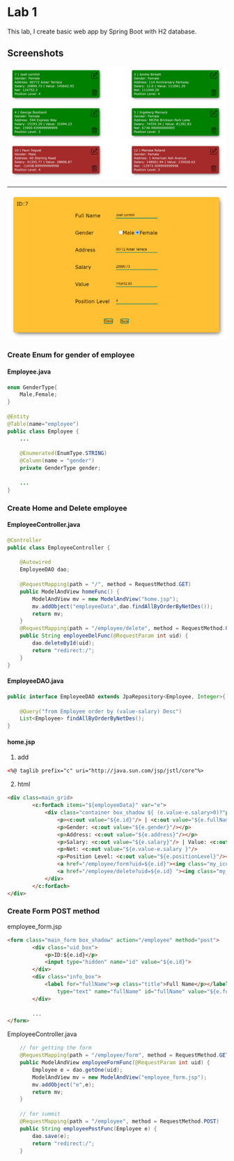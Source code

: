 # Lab 1

This lab, I create basic web app by Spring Boot with H2 database.

## Screenshots

![alt text](https://github.com/raknatee/ait_sad_hws_labs/blob/master/Lab1_hw/screenshots/home.PNG)

***

![alt text](https://github.com/raknatee/ait_sad_hws_labs/blob/master/Lab1_hw/screenshots/form.PNG)

### Create Enum for gender of employee
#### Employee.java
```java
enum GenderType{
	Male,Female;
}

@Entity
@Table(name="employee")
public class Employee {
	...

	@Enumerated(EnumType.STRING)
	@Column(name = "gender")
	private GenderType gender;	

    ...
}
```

### Create Home and Delete employee

#### EmployeeController.java
```java
@Controller
public class EmployeeController {

	@Autowired
	EmployeeDAO dao;
	
	@RequestMapping(path = "/", method = RequestMethod.GET)
	public ModelAndView homeFunc() {
		ModelAndView mv = new ModelAndView("home.jsp");
		mv.addObject("employeeData",dao.findAllByOrderByNetDes());
		return mv;
	}
	@RequestMapping(path = "/employee/delete", method = RequestMethod.GET)
	public String employeeDelFunc(@RequestParam int uid) {
		dao.deleteById(uid);
		return "redirect:/";
	}
}
```

#### EmployeeDAO.java
```java
public interface EmployeeDAO extends JpaRepository<Employee, Integer>{
	
	@Query("from Employee order by (value-salary) Desc")
	List<Employee> findAllByOrderByNetDes();
}
```

#### home.jsp 

1. add
```html
<%@ taglib prefix="c" uri="http://java.sun.com/jsp/jstl/core"%>
```
2. html
```html
<div class=main_grid>
		<c:forEach items="${employeeData}" var="e">
			<div class="container box_shadow ${ (e.value-e.salary>0)?"positive_net_value":"minus_net_value"}">
				<p><c:out value="${e.id}"/> | <c:out value="${e.fullName}"/></p>
				<p>Gender: <c:out value="${e.gender}"/></p>
				<p>Address: <c:out value="${e.address}"/></p>
				<p>Salary: <c:out value="${e.salary}"/> | Value: <c:out value="${e.value}"/></p> 
				<p>Net: <c:out value="${e.value-e.salary }"/>
				<p>Position Level: <c:out value="${e.positionLevel}"/></p>
				<a href="/employee/form?uid=${e.id}"><img class="my_icon1 edit_icon" alt="edit" src="icon/edit.png"></a>
				<a href="/employee/delete?uid=${e.id} "><img class="my_icon1 del_icon" alt="edit" src="icon/delete.png"></a>
			</div>
		</c:forEach>
</div>
```

### Create Form POST method 

employee_form.jsp
```html
<form class="main_form box_shadow" action="/employee" method="post">
		<div class="uid_box">
			<p>ID:${e.id}</p>
			<input type="hidden" name="id" value="${e.id}">
		</div>
		<div class="info_box">
			<label for="fullName"><p class="title">Full Name</p></label> <input
				type="text" name="fullName" id="fullName" value="${e.fullName}">
		</div>
		
        ...
</form>

```

EmployeeController.java
```java
    // for getting the form 
	@RequestMapping(path = "/employee/form", method = RequestMethod.GET)
	public ModelAndView employeeFormFunc(@RequestParam int uid) {
		Employee e = dao.getOne(uid);
		ModelAndView mv = new ModelAndView("employee_form.jsp");
		mv.addObject("e",e);
		return mv;
	}
	
    // for summit
	@RequestMapping(path = "/employee", method = RequestMethod.POST)
	public String employeePostFunc(Employee e) {
		dao.save(e);
		return "redirect:/";
	}

```

